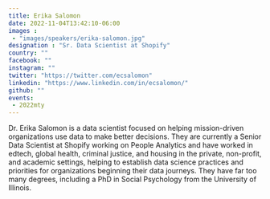 ```yaml
---
title: Erika Salomon
date: 2022-11-04T13:42:10-06:00
images : 
 - "images/speakers/erika-salomon.jpg"
designation : "Sr. Data Scientist at Shopify"
country: ""
facebook: ""
instagram: ""
twitter: "https://twitter.com/ecsalomon"
linkedin: "https://www.linkedin.com/in/ecsalomon/"
github: ""
events:
 - 2022mty
---
```


Dr. Erika Salomon is a data scientist focused on helping mission-driven organizations use data to make better decisions. They are currently a Senior Data Scientist at Shopify working on People Analytics and have worked in edtech, global health, criminal justice, and housing in the private, non-profit, and academic settings, helping to establish data science practices and priorities for organizations beginning their data journeys. They have far too many degrees, including a PhD in Social Psychology from the University of Illinois.